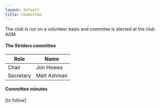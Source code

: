 ```yaml
---
layout: default
title: Committee
---
```


The club is run on a volunteer basis and commitee is elected at the club AGM

#### The Striders committee

|Role | Name |
|--|--|
|Chair |Jon Howes|
|Secretary| Matt Ashman|

#### Committee minutes

[to follow]
